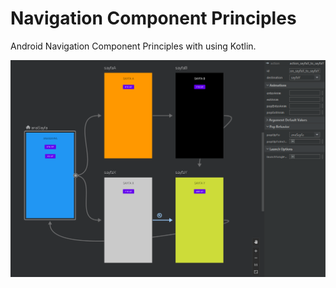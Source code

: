 # Navigation Component Principles
 Android Navigation Component Principles with using Kotlin.


<img src="fragment_diagram.png"></img>
